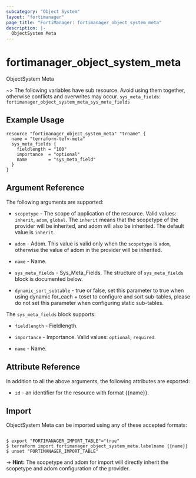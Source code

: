 ```yaml
---
subcategory: "Object System"
layout: "fortimanager"
page_title: "FortiManager: fortimanager_object_system_meta"
description: |-
  ObjectSystem Meta
---
```


# fortimanager_object_system_meta
ObjectSystem Meta

~> The following variables have sub resource. Avoid using them together, otherwise conflicts and overwrites may occur.
`sys_meta_fields`: `fortimanager_object_system_meta_sys_meta_fields`



## Example Usage

```hcl
resource "fortimanager_object_system_meta" "trname" {
  name = "terraform-tefv-meta"
  sys_meta_fields {
    fieldlength = "100"
    importance  = "optional"
    name        = "sys_meta_field"
  }
}
```

## Argument Reference


The following arguments are supported:

* `scopetype` - The scope of application of the resource. Valid values: `inherit`, `adom`, `global`. The `inherit` means that the scopetype of the provider will be inherited, and adom will also be inherited. The default value is `inherit`.
* `adom` - Adom. This value is valid only when the `scopetype` is `adom`, otherwise the value of adom in the provider will be inherited.

* `name` - Name.
* `sys_meta_fields` - Sys_Meta_Fields. The structure of `sys_meta_fields` block is documented below.
* `dynamic_sort_subtable` - true or false, set this parameter to true when using dynamic for_each + toset to configure and sort sub-tables, please do not set this parameter when configuring static sub-tables.

The `sys_meta_fields` block supports:

* `fieldlength` - Fieldlength.
* `importance` - Importance. Valid values: `optional`, `required`.

* `name` - Name.


## Attribute Reference

In addition to all the above arguments, the following attributes are exported:
* `id` - an identifier for the resource with format {{name}}.

## Import

ObjectSystem Meta can be imported using any of these accepted formats:
```

$ export "FORTIMANAGER_IMPORT_TABLE"="true"
$ terraform import fortimanager_object_system_meta.labelname {{name}}
$ unset "FORTIMANAGER_IMPORT_TABLE"
```
-> **Hint:** The scopetype and adom for import will directly inherit the scopetype and adom configuration of the provider.
